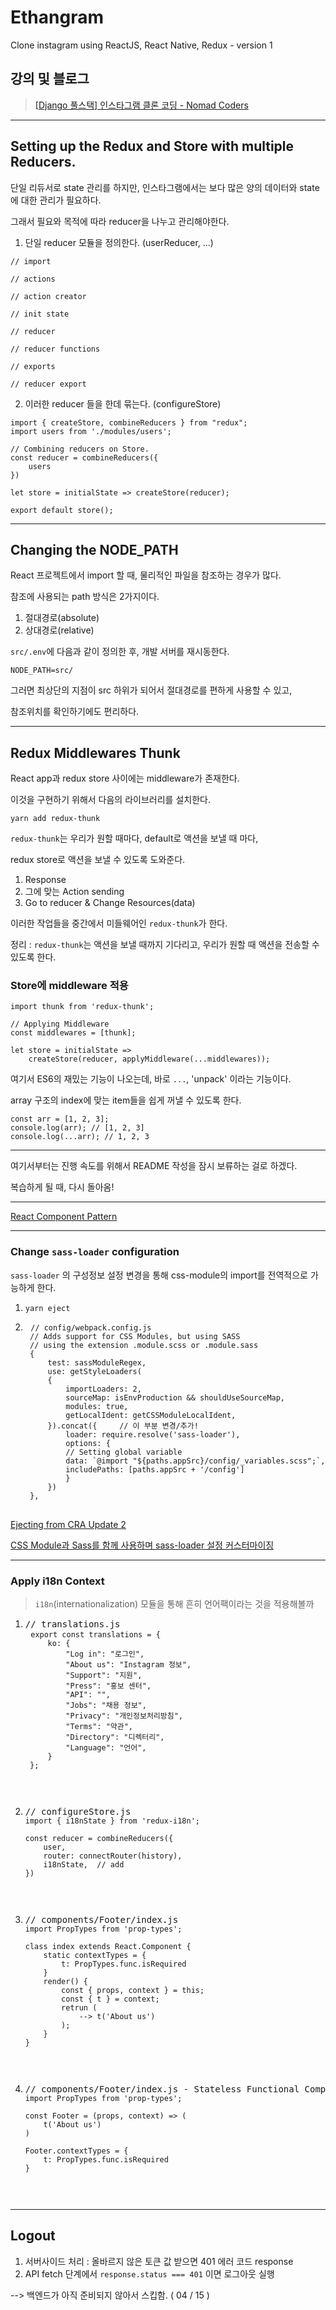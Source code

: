 # Ethangram

Clone instagram using ReactJS, React Native, Redux - version 1

## 강의 및 블로그
> [[Django 풀스택] 인스타그램 클론 코딩 - Nomad Coders](https://academy.nomadcoders.co/courses/enrolled/216935)

*****

## Setting up the Redux and Store with multiple Reducers.

단일 리듀서로 state 관리를 하지만, 인스타그램에서는 보다 많은 양의 데이터와 state에 대한 관리가 필요하다.

그래서 필요와 목적에 따라 reducer을 나누고 관리해야한다.

1. 단일 reducer 모듈을 정의한다. (userReducer, ...)
<pre>
<code>// import

// actions

// action creator

// init state

// reducer

// reducer functions

// exports

// reducer export</code>
</pre>

2. 이러한 reducer 들을 한데 묶는다. (configureStore)
<pre>
<code>import { createStore, combineReducers } from "redux";
import users from './modules/users';

// Combining reducers on Store.
const reducer = combineReducers({
    users
})

let store = initialState => createStore(reducer);

export default store();</code>
</pre>

*****

## Changing the NODE_PATH

React 프로젝트에서 import 할 때, 물리적인 파일을 참조하는 경우가 많다.

참조에 사용되는 path 방식은 2가지이다.

1. 절대경로(absolute)
2. 상대경로(relative)

`src/.env`에 다음과 같이 정의한 후, 개발 서버를 재시동한다.

<code>NODE_PATH=src/</code>

그러면 최상단의 지점이 src 하위가 되어서 절대경로를 편하게 사용할 수 있고,

참조위치를 확인하기에도 편리하다.

*****

## Redux Middlewares Thunk

React app과 redux store 사이에는 middleware가 존재한다.

이것을 구현하기 위해서 다음의 라이브러리를 설치한다.

`yarn add redux-thunk`

`redux-thunk`는 우리가 원할 때마다, default로 액션을 보낼 때 마다,

redux store로 액션을 보낼 수 있도록 도와준다.

1. Response
2. 그에 맞는 Action sending
3. Go to reducer & Change Resources(data)

이러한 작업들을 중간에서 미들웨어인 `redux-thunk`가 한다.

정리 : `redux-thunk`는 액션을 보낼 때까지 기다리고, 우리가 원할 때 액션을 전송할 수 있도록 한다.

### Store에 middleware 적용

<pre>
<code>import thunk from 'redux-thunk';

// Applying Middleware
const middlewares = [thunk];

let store = initialState => 
    createStore(reducer, applyMiddleware(...middlewares));</code>
</pre>

여기서 ES6의 재밌는 기능이 나오는데, 바로 `...`, 'unpack' 이라는 기능이다.

array 구조의 index에 맞는 item들을 쉽게 꺼낼 수 있도록 한다.


<pre>
<code>const arr = [1, 2, 3];
console.log(arr); // [1, 2, 3]
console.log(...arr); // 1, 2, 3</code>
</pre>

*****

여기서부터는 진행 속도를 위해서 README 작성을 잠시 보류하는 걸로 하겠다.

복습하게 될 때, 다시 돌아옴!

*****

[React Component Pattern](https://levelup.gitconnected.com/react-component-patterns-ab1f09be2c82)

*****

### Change `sass-loader` configuration

`sass-loader` 의 구성정보 설정 변경을 통해 css-module의 import를 전역적으로 가능하게 한다.

1. `yarn eject`
2. 
    <pre>
    <code>// config/webpack.config.js
    // Adds support for CSS Modules, but using SASS
    // using the extension .module.scss or .module.sass
    {
        test: sassModuleRegex,
        use: getStyleLoaders(
        {
            importLoaders: 2,
            sourceMap: isEnvProduction && shouldUseSourceMap,
            modules: true,
            getLocalIdent: getCSSModuleLocalIdent,
        }).concat({     // 이 부분 변경/추가!
            loader: require.resolve('sass-loader'),
            options: {
            // Setting global variable
            data: `@import "${paths.appSrc}/config/_variables.scss";`,
            includePaths: [paths.appSrc + '/config']
            }
        })
    },</code>
    </pre>

[Ejecting from CRA Update 2](https://www.youtube.com/watch?v=rZOduIgjKYI&feature=youtu.be)

[CSS Module과 Sass를 함께 사용하며 sass-loader 설정 커스터마이징](https://velog.io/@dever/CSS-Module%EA%B3%BC-Sass%EB%A5%BC-%ED%95%A8%EA%BB%98-%EC%82%AC%EC%9A%A9%ED%95%98%EB%A9%B0-sass-loader-%EC%84%A4%EC%A0%95-%EC%BB%A4%EC%8A%A4%ED%84%B0%EB%A7%88%EC%9D%B4%EC%A7%95-mpjoa307pt)

*****

### Apply i18n Context

> `i18n`(internationalization) 모듈을 통해 흔히 언어팩이라는 것을 적용해볼까

1.  
    <pre>// translations.js
    <code>export const translations = {
        ko: {
            "Log in": "로그인",
            "About us": "Instagram 정보",
            "Support": "지원",
            "Press": "홍보 센터",
            "API": "",
            "Jobs": "채용 정보",
            "Privacy": "개인정보처리방침",
            "Terms": "약관",
            "Directory": "디렉터리",
            "Language": "언어",
        }
    };</code><pre>

2.  <pre>// configureStore.js
    <code>import { i18nState } from 'redux-i18n';
    
    const reducer = combineReducers({
        user,
        router: connectRouter(history),
        i18nState,  // add
    })</code><pre>

3.  <pre>// components/Footer/index.js
    <code>import PropTypes from 'prop-types';
    
    class index extends React.Component {
        static contextTypes = {
            t: PropTypes.func.isRequired
        }
        render() {
            const { props, context } = this;
            const { t } = context;
            retrun (
                --> t('About us')
            );
        }
    }</code><pre>

4.  <pre>// components/Footer/index.js - Stateless Functional Component
    <code>import PropTypes from 'prop-types';
    
    const Footer = (props, context) => (
        t('About us')
    )

    Footer.contextTypes = {
        t: PropTypes.func.isRequired
    }</code><pre>

*****

## Logout
1. 서버사이드 처리 : 올바르지 않은 토큰 값 받으면 401 에러 코드 response
2. API fetch 단계에서 `response.status === 401` 이면 로그아웃 실행

--> 백엔드가 아직 준비되지 않아서 스킵함. ( 04 / 15 )